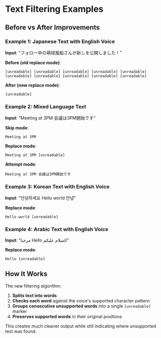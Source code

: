 # Text Filtering Examples

## Before vs After Improvements

### Example 1: Japanese Text with English Voice
**Input**: "フォロー中の萌球風船さんが新しを公開しました！"

**Before (old replace mode)**:
```
[unreadable] [unreadable] [unreadable] [unreadable] [unreadable] [unreadable] [unreadable] [unreadable] [unreadable] [unreadable]
```

**After (new replace mode)**:
```
[unreadable]
```

### Example 2: Mixed Language Text
**Input**: "Meeting at 3PM 会議は3PM開始です"

**Skip mode**:
```
Meeting at 3PM
```

**Replace mode**:
```
Meeting at 3PM [unreadable]
```

**Attempt mode**:
```
Meeting at 3PM 会議は3PM開始です
```

### Example 3: Korean Text with English Voice
**Input**: "안녕하세요 Hello world 안녕"

**Replace mode**:
```
Hello world [unreadable]
```

### Example 4: Arabic Text with English Voice
**Input**: "مرحبا Hello السلام عليكم"

**Replace mode**:
```
Hello [unreadable]
```

## How It Works

The new filtering algorithm:
1. **Splits text into words**
2. **Checks each word** against the voice's supported character pattern
3. **Groups consecutive unsupported words** into a single `[unreadable]` marker
4. **Preserves supported words** in their original positions

This creates much cleaner output while still indicating where unsupported text was found.
